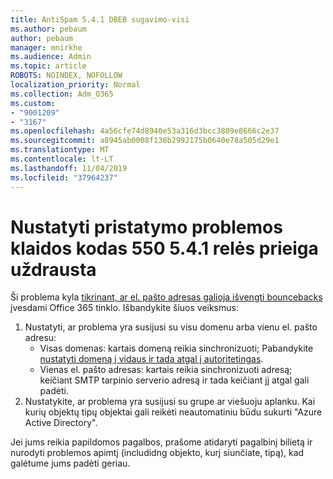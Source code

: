 ```yaml
---
title: AntiSpam 5.4.1 DBEB sugavimo-visi
ms.author: pebaum
author: pebaum
manager: mnirkhe
ms.audience: Admin
ms.topic: article
ROBOTS: NOINDEX, NOFOLLOW
localization_priority: Normal
ms.collection: Adm_O365
ms.custom:
- "9001209"
- "3167"
ms.openlocfilehash: 4a56cfe74d8940e53a316d3bcc3809e8666c2e37
ms.sourcegitcommit: a8945ab0008f138b2992175b0640e78a505d29e1
ms.translationtype: MT
ms.contentlocale: lt-LT
ms.lasthandoff: 11/04/2019
ms.locfileid: "37964237"
---
```

# <a name="fix-delivery-issues-for-error-code-550-541-relay-access-denied"></a>Nustatyti pristatymo problemos klaidos kodas 550 5.4.1 relės prieiga uždrausta

Ši problema kyla [tikrinant, ar el. pašto adresas galioja išvengti bouncebacks](https://docs.microsoft.com/exchange/mail-flow-best-practices/use-directory-based-edge-blocking) įvesdami Office 365 tinklo. Išbandykite šiuos veiksmus:

1. Nustatyti, ar problema yra susijusi su visu domenu arba vienu el. pašto adresu:
    - Visas domenas: kartais domeną reikia sinchronizuoti; Pabandykite [nustatyti domeną į vidaus ir tada atgal į autoritetingas](https://docs.microsoft.com/exchange/mail-flow-best-practices/manage-accepted-domains/manage-accepted-domains).
     - Vienas el. pašto adresas: kartais reikia sinchronizuoti adresą; keičiant SMTP tarpinio serverio adresą ir tada keičiant jį atgal gali padėti.
2. Nustatykite, ar problema yra susijusi su grupe ar viešuoju aplanku. Kai kurių objektų tipų objektai gali reikėti neautomatiniu būdu sukurti "Azure Active Directory".

Jei jums reikia papildomos pagalbos, prašome atidaryti pagalbinį bilietą ir nurodyti problemos apimtį (includidng objekto, kurį siunčiate, tipą), kad galėtume jums padėti geriau.